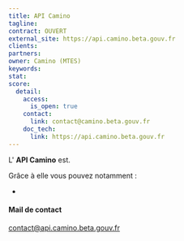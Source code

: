 ```yaml
---
title: API Camino
tagline: 
contract: OUVERT
external_site: https://api.camino.beta.gouv.fr
clients:
partners:
owner: Camino (MTES)
keywords:
stat:
score:
  detail:
    access:
      is_open: true
    contact:
      link: contact@camino.beta.gouv.fr
    doc_tech:
      link: https://api.camino.beta.gouv.fr
---
```


L' __API Camino__ est.

Grâce à elle vous pouvez notamment :

* 

#### Mail de contact

contact@api.camino.beta.gouv.fr
